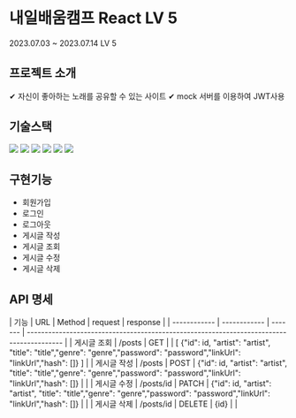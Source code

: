 # 내일배움캠프 React LV 5 

2023.07.03 ~ 2023.07.14 LV 5

## 프로젝트 소개

✔︎ 자신이 좋아하는 노래를 공유할 수 있는 사이트
✔︎ mock 서버를 이용하여 JWT사용

## 기술스택
<div align=left>
  <img src="https://img.shields.io/badge/html5-E34F26?style=for-the-badge&logo=html5&logoColor=white"> 
  <img src="https://img.shields.io/badge/css-1572B6?style=for-the-badge&logo=css3&logoColor=white"> 
  <img src="https://img.shields.io/badge/javascript-F7DF1E?style=for-the-badge&logo=javascript&logoColor=black">
  <img src="https://img.shields.io/badge/react-61DAFB?style=for-the-badge&logo=react&logoColor=black"> 
  <img src="https://img.shields.io/badge/github-181717?style=for-the-badge&logo=github&logoColor=white">
  <img src="https://img.shields.io/badge/git-F05032?style=for-the-badge&logo=git&logoColor=white">
</div>

## 구현기능

- 회원가입
- 로그인
- 로그아웃
- 게시글 작성
- 게시글 조회
- 게시글 수정
- 게시글 삭제

## API 명세

|    기능      | URL          | Method  | request                                | response                                       |
| ------------ | ------------ | ------- | ---------------------------------------------------------------------------------------- |
| 게시글 조회  | /posts       | GET     |                                       | [ {"id": id, "artist": "artist", "title": "title","genre": "genre","password": "password","linkUrl": "linkUrl","hash": []} ] |
| 게시글 작성  | /posts       | POST    |  {"id": id, "artist": "artist", "title": "title","genre": "genre","password": "password","linkUrl": "linkUrl","hash": []}   |     |
| 게시글 수정  | /posts/id    | PATCH   |    {"id": id, "artist": "artist", "title": "title","genre": "genre","password": "password","linkUrl": "linkUrl","hash": []}    |     |
| 게시글 삭제  | /posts/id    | DELETE  |         {id}                   |    |
